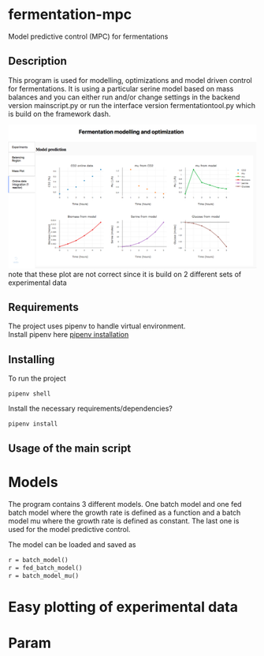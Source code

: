 # fermentation-mpc
Model predictive control (MPC) for fermentations

## Description
This program is used for modelling, optimizations and model driven control for fermentations. It is using a particular serine model based on
mass balances and you can either run and/or change settings in the backend version mainscript.py or run the interface
version fermentationtool.py which is build on the framework dash.

![](/images/interface.png)
note that these plot are not correct since it is build on 2 different sets of experimental data

## Requirements
The project uses pipenv to handle virtual environment. <br />
Install pipenv here [pipenv installation](https://github.com/pypa/pipenv#installation)

## Installing

To run the project
```
pipenv shell
```

Install the necessary requirements/dependencies?
```
pipenv install
```

## Usage of the main script

# Models
The program contains 3 different models. One batch model and one fed batch model where the growth rate is defined as
a function and a batch model mu where the growth rate is defined as constant. The last one is used for the model predictive control.

The model can be loaded and saved as
```
r = batch_model()
r = fed_batch_model()
r = batch_model_mu()
```



# Easy plotting of experimental data

# Param



